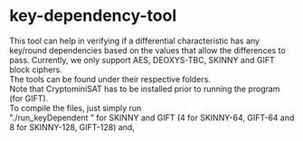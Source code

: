 # key-dependency-tool

This tool can help in verifying if a differential characteristic has any key/round dependencies based on the values that allow the differences to pass. Currently, we only support AES, DEOXYS-TBC, SKINNY and GIFT block ciphers. <br>
The tools can be found under their respective folders.<br>
Note that CryptominiSAT has to be installed prior to running the program (for GIFT).<br>
To compile the files, just simply run <br>
"./run_keyDependent <SIZE>" for SKINNY and GIFT (4 for SKINNY-64, GIFT-64 and 8 for SKINNY-128, GIFT-128) and,<br>
